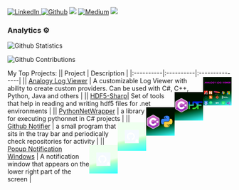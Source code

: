 <!--
[![Analogy Log Viewer](https://github-readme-stats.vercel.app/api/pin/?username=Analogy-LogViewer&repo=Analogy.LogViewer)](https://github.com/Analogy-LogViewer/Analogy.LogViewer)
-->
<a href="https://www.linkedin.com/in/liorbanai" target="_blank"><img alt="LinkedIn" src="https://img.shields.io/badge/linkedin-%230077B5.svg?&style=for-the-badge&logo=linkedin&logoColor=white" /> <a href="https://github.com//LiorBanai" target="_blank"><img alt="Github" src="https://img.shields.io/badge/GitHub-%2312100E.svg?&style=for-the-badge&logo=Github&logoColor=white" /></a>  </a> <a href="https://dev.to/liorbanai"><img src="https://img.shields.io/badge/DEV.TO-%230A0A0A.svg?&style=for-the-badge&logo=dev-dot-to&logoColor=white"></a> <a href="https://medium.com/@liorbanai" target="_blank"><img alt="Medium" src="https://img.shields.io/badge/medium-%2312100E.svg?&style=for-the-badge&logo=medium&logoColor=white" /></a> ![](https://estruyf-github.azurewebsites.net/api/VisitorHit?user=LiorBanai&repo=LiorBanai&countColorcountColor)

### Analytics ⚙️
<!--
![Github Languages](https://github-readme-stats.vercel.app/api/top-langs/?username=LiorBanai&layout=compact&count_private=true)
-->
![Github Statistics](https://github-readme-stats.vercel.app/api/?username=LiorBanai&count_private=true&show_icons=true)

![Github Contributions](https://github-readme-streak-stats.herokuapp.com/?user=LiorBanai&hide_border=true)

My Top Projects:
|| Project   |      Description      |
|:----------|:----------|:---------------|
|<img src="./Assets/Analogy.png" align="right" width="64px" height="64px">| [Analogy Log Viewer](https://github.com/Analogy-LogViewer/Analogy.LogViewer) | A customizable Log Viewer with ability to create custom providers. Can be used with C#, C++, Python, Java and others | 
|<img src="./Assets/hdf5Wrapper.png" align="right" width="64px" height="64px">| [HDF5-Sharp](https://github.com/LiorBanai/HDF5-CSharp)| Set of tools that help in reading and writing hdf5 files for .net environments | 
|<img src="./Assets/PythonnetWrapper.png" align="right" width="64px" height="64px">| [PythonNetWrapper](https://github.com/LiorBanai/PythonNetWrapper) | a library for executing pythonnet in C# projects | 
|<img src="./Assets/GitHubNotifier.png" align="right" width="64px" height="64px">| [Github Notifier](https://github.com/LiorBanai/GitHub-Notifier) | a small program that sits in the tray bar and periodically check repositories for activity |
|<img src="./Assets/GitHubNotifier.png" align="right" width="64px" height="64px">| [Popup Notification Windows](https://github.com/LiorBanai/Notification-Popup-Window) | A notification window that appears on the lower right part of the screen |

<!--
**LiorBanai/LiorBanai** is a ✨ _special_ ✨ repository because its `README.md` (this file) appears on your GitHub profile.

Here are some ideas to get you started:

- 🔭 I’m currently working on ...
- 🌱 I’m currently learning ...
- 👯 I’m looking to collaborate on ...
- 🤔 I’m looking for help with ...
- 💬 Ask me about ...
- 📫 How to reach me: ...
- 😄 Pronouns: ...
- ⚡ Fun fact: ...
-->

